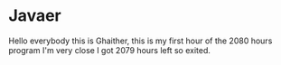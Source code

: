 # Javaer
Hello everybody
this is Ghaither, this is my first hour of the 2080 hours program I'm very close I got 2079 hours left so exited. 
